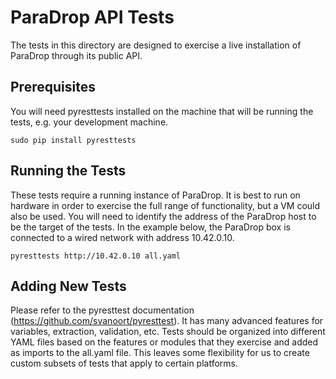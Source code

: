 ParaDrop API Tests
==================

The tests in this directory are designed to exercise a live installation of
ParaDrop through its public API.

Prerequisites
-------------

You will need pyresttests installed on the machine that will be running the
tests, e.g. your development machine.

    sudo pip install pyresttests

Running the Tests
-----------------

These tests require a running instance of ParaDrop. It is best to run on
hardware in order to exercise the full range of functionality, but a VM could
also be used. You will need to identify the address of the ParaDrop host to be
the target of the tests. In the example below, the ParaDrop box is connected to
a wired network with address 10.42.0.10.

    pyresttests http://10.42.0.10 all.yaml

Adding New Tests
----------------

Please refer to the pyresttest documentation
(https://github.com/svanoort/pyresttest). It has many advanced features for
variables, extraction, validation, etc. Tests should be organized into
different YAML files based on the features or modules that they exercise
and added as imports to the all.yaml file. This leaves some flexibility
for us to create custom subsets of tests that apply to certain platforms.
